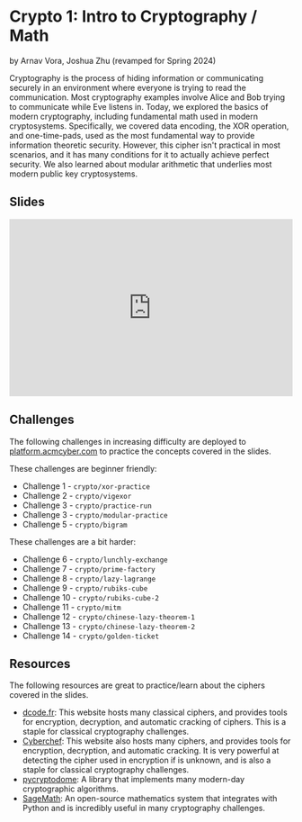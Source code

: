 # Crypto 1: Intro to Cryptography / Math

by Arnav Vora, Joshua Zhu (revamped for Spring 2024)

Cryptography is the process of hiding information or communicating securely in an environment where everyone is trying to read the communication. Most cryptography examples involve Alice and Bob trying to communicate while Eve listens in. Today, we explored the basics of modern cryptography, including fundamental math used in modern cryptosystems. Specifically, we covered data encoding, the XOR operation, and one-time-pads, used as the most fundamental way to provide information theoretic security. However, this cipher isn't practical in most scenarios, and it has many conditions for it to actually achieve perfect security. We also learned about modular arithmetic that underlies most modern public key cryptosystems.

## Slides

<iframe src="https://docs.google.com/presentation/d/e/2PACX-1vQ2LxI6MkXZprWbkjSQtdcuPnD1GxHuWDy4Wr4eBu1NjtWq0TmpJZLWeRRzlPIT0-pVMTkeVQfjwV6g/embed?start=false&loop=false&delayms=3000" frameborder="0"width="100%" style="aspect-ratio: 16 / 10;" allowfullscreen="true" mozallowfullscreen="true" webkitallowfullscreen="true"></iframe>

## Challenges

The following challenges in increasing difficulty are deployed to [platform.acmcyber.com](https://platform.acmcyber.com) to practice the concepts covered in the slides.

These challenges are beginner friendly:

- Challenge 1 - `crypto/xor-practice`
- Challenge 2 - `crypto/vigexor`
- Challenge 3 - `crypto/practice-run`
- Challenge 3 - `crypto/modular-practice`
- Challenge 5 - `crypto/bigram`

These challenges are a bit harder:

- Challenge 6 - `crypto/lunchly-exchange`
- Challenge 7 - `crypto/prime-factory`
- Challenge 8 - `crypto/lazy-lagrange`
- Challenge 9 - `crypto/rubiks-cube`
- Challenge 10 - `crypto/rubiks-cube-2`
- Challenge 11 - `crypto/mitm`
- Challenge 12 - `crypto/chinese-lazy-theorem-1`
- Challenge 13 - `crypto/chinese-lazy-theorem-2`
- Challenge 14 - `crypto/golden-ticket`

## Resources

The following resources are great to practice/learn about the ciphers covered in the slides.

- [dcode.fr](https://www.dcode.fr/): This website hosts many classical ciphers, and provides tools for encryption, decryption, and automatic cracking of ciphers. This is a staple for classical cryptography challenges.
- [Cyberchef](https://gchq.github.io/CyberChef/): This website also hosts many ciphers, and provides tools for encryption, decryption, and automatic cracking. It is very powerful at detecting the cipher used in encryption if is unknown, and is also a staple for classical cryptography challenges.
- [pycryptodome](https://pypi.org/project/pycryptodome/): A library that implements many modern-day cryptographic algorithms.
- [SageMath](https://www.sagemath.org/): An open-source mathematics system that integrates with Python and is incredibly useful in many cryptography challenges.
